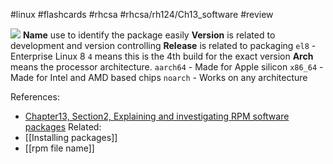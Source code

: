 #linux #flashcards #rhcsa #rhcsa/rh124/Ch13_software #review 

![](https://i.imgur.com/exrseUw.png)
**Name** use to identify the package easily
**Version** is related to development and version controlling
**Release** is related to packaging 
	 `el8` - Enterprise Linux 8
	 `4` means this is the 4th build for the exact version
**Arch** means the processor architecture.
	 `aarch64` - Made for Apple silicon
	 `x86_64` - Made for Intel and AMD based chips
	 `noarch` - Works on any architecture

References:
- [Chapter13, Section2, Explaining and investigating RPM software packages](rh124-8.0-student-guide.pdf#pageno=492)
Related:
- [[Installing packages]]
- [[rpm file name]]
